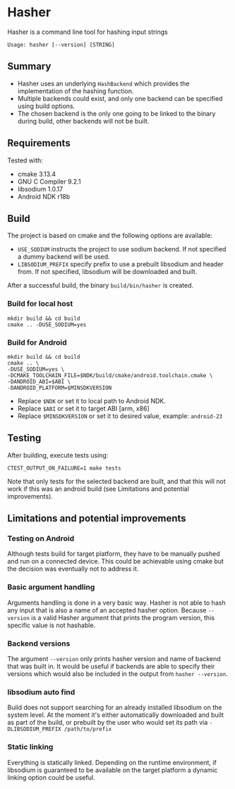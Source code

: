 # Hasher

Hasher is a command line tool for hashing input strings

```
Usage: hasher [--version] [STRING]
```

## Summary

- Hasher uses an underlying ```HashBackend``` which provides the implementation of the hashing function.
- Multiple backends could exist, and only one backend can be specified using
build options.
- The chosen backend is the only one going to be linked to the binary
during build, other backends will not be built.

## Requirements

Tested with:

- cmake 3.13.4
- GNU C Compiler 9.2.1
- libsodium 1.0.17
- Android NDK r18b

## Build

The project is based on cmake and the following options are available:

- `USE_SODIUM` instructs the project to use sodium backend. If not specified a dummy backend will be used.
- `LIBSODIUM_PREFIX` specify prefix to use a prebuilt libsodium and header
from. If not specified, libsodium will be downloaded and built.

After a successful build, the binary `build/bin/hasher` is created.

### Build for local host

```
mkdir build && cd build
cmake .. -DUSE_SODIUM=yes
```

### Build for Android
```
mkdir build && cd build
cmake .. \
-DUSE_SODIUM=yes \
-DCMAKE_TOOLCHAIN_FILE=$NDK/build/cmake/android.toolchain.cmake \
-DANDROID_ABI=$ABI \
-DANDROID_PLATFORM=$MINSDKVERSION
```

- Replace `$NDK` or set it to local path to Android NDK.
- Replace `$ABI` or set it to target ABI [arm, x86]
- Replace `$MINSDKVERSION` or set it to desired value, example: `android-23`

## Testing

After building, execute tests using:

```
CTEST_OUTPUT_ON_FAILURE=1 make tests
```

Note that only tests for the selected backend are built, and that this will not
work if this was an android build (see Limitations and potential improvements).


## Limitations and potential improvements

### Testing on Android

Although tests build for target platform, they have to be manually pushed and
run on a connected device. This could be achievable using cmake but the
decision was eventually not to address it.

### Basic argument handling

Arguments handling is done in a very basic way. Hasher is not able to hash any
input that is also a name of an accepted hasher option. Because `--version` is
a valid Hasher argument that prints the program version, this specific value
is not hashable.

### Backend versions

The argument `--version` only prints hasher version and name of backend that
was built in. It would be useful if backends are able to specify their versions which would also be included in the output from `hasher --version`.

### libsodium auto find

Build does not support searching for an already installed libsodium on the
system level. At the moment it's either automatically downloaded and built as
part of the build, or prebuilt by the user who would set its path via
`-DLIBSODIUM_PREFIX /path/to/prefix`

### Static linking

Everything is statically linked. Depending on the runtime environment, if
libsodium is guaranteed to be available on the target platform a dynamic linking option could be useful.
